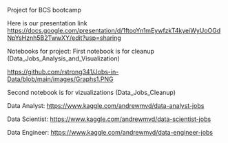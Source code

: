 Project for BCS bootcamp

Here is our presentation link
https://docs.google.com/presentation/d/1ftooYn1mEywfzkT4kyeiWyUoOGdNpYsHznh5B2TwwXY/edit?usp=sharing

Notebooks for project:
First notebook is for cleanup (Data_Jobs_Analysis_and_Visualization)

https://github.com/rstrong341/Jobs-in-Data/blob/main/images/Graphs1.PNG

Second notebook is for vizualizations (Data_Jobs_Cleanup)

Data Analyst: https://www.kaggle.com/andrewmvd/data-analyst-jobs

Data Scientist: https://www.kaggle.com/andrewmvd/data-scientist-jobs

Data Engineer: https://www.kaggle.com/andrewmvd/data-engineer-jobs

